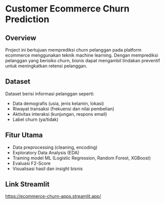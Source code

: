 # Customer Ecommerce Churn Prediction

## Overview
Project ini bertujuan memprediksi churn pelanggan pada platform ecommerce menggunakan teknik machine learning. Dengan memprediksi pelanggan yang berisiko churn, bisnis dapat mengambil tindakan preventif untuk meningkatkan retensi pelanggan.

## Dataset
Dataset berisi informasi pelanggan seperti:
- Data demografis (usia, jenis kelamin, lokasi)
- Riwayat transaksi (frekuensi dan nilai pembelian)
- Aktivitas interaksi (kunjungan, respons email)
- Label churn (ya/tidak)

## Fitur Utama
- Data preprocessing (cleaning, encoding)
- Exploratory Data Analysis (EDA)
- Training model ML (Logistic Regression, Random Forest, XGBoost)
- Evaluasi F2-Score
- Visualisasi hasil dan insight bisnis

## Link Streamlit
https://ecommerce-churn-apps.streamlit.app/
